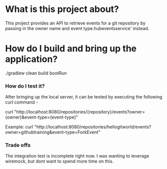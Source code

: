 # What is this project about?
This project provides an API to retrieve events for a git repository by passing in the owner name and event type.hubeventsservice' instead.

# How do I build and bring up the application?
./gradlew clean build bootRun

### How do I test it?
After bringing up the local server, it can be tested by executing the following curl command - 

curl "http://localhost:8080/repositories/{repository}/events?owner={owner}&event-type={event-type}"


Example: curl "http://localhost:8080/repositories/hellogitworld/events?owner=githubtraining&event-type=ForkEvent"

### Trade offs
The integration test is incomplete right now. I was wanting to leverage wiremock, but dont want to spend more time on this.



